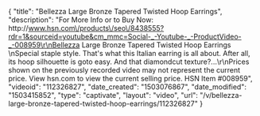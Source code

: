 {
    "title": "Bellezza Large Bronze Tapered Twisted Hoop Earrings",
    "description": "For More Info or to Buy Now: http:\/\/www.hsn.com\/products\/seo\/8438555?rdr=1&sourceid=youtube&cm_mmc=Social-_-Youtube-_-ProductVideo-_-008959\r\nBellezza Large Bronze Tapered Twisted Hoop Earrings \nSpecial staple style. That's what this Italian earring is all about. After all, its hoop silhouette is goto easy. And that diamondcut texture?...\r\nPrices shown on the previously recorded video may not represent the current price.  View hsn.com to view the current selling price. HSN Item #008959",
    "videoid": "112326827",
    "date_created": "1503076867",
    "date_modified": "1503415852",
    "type": "captivate",
    "layout": "video",
    "url": "\/v\/bellezza-large-bronze-tapered-twisted-hoop-earrings\/112326827"
}